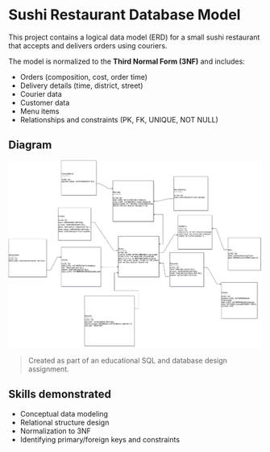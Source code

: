# Sushi Restaurant Database Model

This project contains a logical data model (ERD) for a small sushi restaurant that accepts and delivers orders using couriers.

The model is normalized to the **Third Normal Form (3NF)** and includes:

- Orders (composition, cost, order time)
- Delivery details (time, district, street)
- Courier data
- Customer data
- Menu items
- Relationships and constraints (PK, FK, UNIQUE, NOT NULL)

## Diagram

![Sushi DB Schema](DB_Bermet_Usubalieva_HW_Sushi.png)

> Created as part of an educational SQL and database design assignment.

## Skills demonstrated

- Conceptual data modeling  
- Relational structure design  
- Normalization to 3NF  
- Identifying primary/foreign keys and constraints

